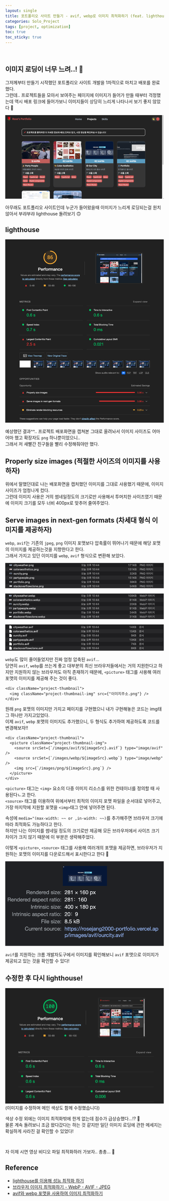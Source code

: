 ```yaml
---
layout: single
title: 포트폴리오 사이트 만들기 - avif, webp로 이미지 최적화하기 (feat. lighthouse)
categories: Solo_Project
tags: [project, optimization]
toc: true
toc_sticky: true
---
```


<br/>

## 이미지 로딩이 너무 느려..! 🤯

그저께부터 만들기 시작했던 포트폴리오 사이트 개발을 1차적으로 마치고 배포를 완료했다.<br/>
그런데.. 프로젝트들을 모아서 보여주는 페이지에 이미지가 들어가 만들 때부터 걱정했는데 역시 배포 링크에 들어가보니 이미지들이 상당히 느리게 나타나서 보기 좋지 않았다 🥲<br/>

![](/images/2023-04-07-image-optimize/1.png)

아무래도 포트폴리오 사이트인데 누군가 들어왔을때 이미지가 느리게 로딩되는걸 원치 않아서 부랴부랴 lighthouse 돌려보기 🙃

## lighthouse

![](/images/2023-04-07-image-optimize/2.png)

예상했던 결과^^.. 프로젝트 배포화면을 캡쳐본 그대로 올려놔서 이미지 사이즈도 어마어마 했고 확장자도 `png` 하나뿐이었으니..<br/>
그래서 저 새빨간 친구들을 빨리 수정해줘야만 했다.

## Properly size images (적절한 사이즈의 이미지를 사용하자)

위에서 말했던대로 나는 배포화면을 캡처했던 이미지를 그대로 사용했기 때문에, 이미지 사이즈가 엄청나게 컸다.<br/>
그런데 이미지 사용은 거의 썸네일정도의 크기로만 사용해서 투머치한 사이즈였기 때문에 이미지 크기를 모두 너비 400px로 맞추어 줄여주었다.<br/>

## Serve images in next-gen formats (차세대 형식 이미지를 제공하자)

`webp`, `avif`는 기존의 `jpeg`, `png` 이미지 포맷보다 압축률이 뛰어나기 때문에 해당 포맷의 이미지를 제공하는것을 지향한다고 한다.<br/>
그래서 가지고 있던 이미지를 `webp`, `avif` 형식으로 변환해 보았다.

![png](/images/2023-04-07-image-optimize/3.png)

![webp](/images/2023-04-07-image-optimize/4.png)

![avif](/images/2023-04-07-image-optimize/5.png)

`webp`도 많이 줄어들었지만 진짜 엄청 압축된 `avif`...<br/>
당연히 `avif`, `webp`를 쓰는게 좋고 대부분의 최신 브라우저들에서는 거의 지원한다고 하지만 지원하지 않는 브라우저도 아직 존재하기 때문에, `<picture>` 태그를 사용해 여러 포맷의 이미지를 제공해 주는 것이 좋다.

```tsx
<div className="project-thumbnail">
  <img className="project-thumbnail-img" src={"이미지주소.png"} />
</div>
```

원래 `png` 포맷의 이미지만 가지고 페이지를 구현했으니 내가 구현해놓은 코드는 img태그 하나만 가지고있었다.<br/>
이제 `avif`, `webp` 포맷의 이미지도 추가했으니, 두 형식도 추가하여 제공하도록 코드를 변경해보자!!

```tsx
<div className="project-thumbnail">
  <picture className="project-thumbnail-img">
    <source srcSet={`/images/avif/${imageSrc}.avif`} type="image/avif" />
    <source srcSet={`/images/webp/${imageSrc}.webp`} type="image/webp" />
    <img src={`/images/png/${imageSrc}.png`} />
  </picture>
</div>
```

`<picture>` 태그는 `<img>` 요소의 다중 이미지 리소스를 위한 컨테이너를 정의할 때 사용된다ㄴ고 한다.<br/>
`<source>` 태그를 이용하여 위에서부터 최적의 이미지 포맷 파일을 순서대로 넣어주고, 가장 마지막에 지원할 포맷을 `<img>`태그 안에 넣어주면 된다.
<br/>

속성에 `media="(max-width: ~~ or ,in-width: ~~)`를 추가해주면 브라우저 크기에 따라 최적화도 가능하다고 한다.<br/>
하지만 나는 이미지를 썸네일 정도의 크기로만 제공해 모든 브라우저에서 사이즈 크기 차이가 크지 않기 때문에 이 부분은 생략해주었다.
<br/>

이렇게 `<picture>`, `<source>` 태그를 사용해 여러개의 포맷을 제공하면, 브라우저가 지원하는 포맷의 이미지를 다운로드해서 표시한다고 한다 🧐

![](/images/2023-04-07-image-optimize/6.png)

`avif`를 지원하는 크롬 개발자도구에서 이미지를 확인해보니 `avif` 포맷으로 이미지가 제공되고 있는 것을 확인할 수 있다!

## 수정한 후 다시 lighthouse!

![](/images/2023-04-07-image-optimize/7.png)
(이미지를 수정하며 메인 색상도 함께 수정했습니다)

색상 수정 외에는 이미지 최적화밖에 한게 없는데 점수가 급상승했다...!? 🤯 <br/>
물론 계속 돌려보니 조금 왔다갔다는 하는 것 같지만 일단 이미지 로딩에 관한 메세지는 확실하게 사라진 걸 확인할 수 있었다!

<br/>

자 이제 시연 영상 비디오 파일 최적화하러 가보자.. 총총... 🤣

## Reference

- [lighthouse를 이용해 성능 최적화 하기](https://kyounghwan01.github.io/blog/React/optimize-performance/properly-size-images/#%E1%84%8B%E1%85%AF%E1%86%AB%E1%84%8B%E1%85%B5%E1%86%AB)
- [브라우저 이미지 최적화하기 - WebP - AVIF - JPEG](https://gusrb3164.github.io/web/2021/11/26/browser-image-optimzing/)
- [avif와 webp 포맷을 사용하여 이미지 최적화하기](https://dev-yakuza.posstree.com/ko/web/optimization_images/)
